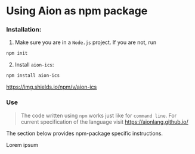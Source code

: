 # Using Aion as npm package

### Installation:

1) Make sure you are in a `Node.js` project. If you are not, run
```bash
npm init
```

2) Install `aion-ics`:

```bash
npm install aion-ics
```

https://img.shields.io/npm/v/aion-ics

### Use

> The code written using `npm` works just like for `command line`. For current specification of the language visit https://aionlang.github.io/

The section below provides npm-package specific instructions.

Lorem ipsum